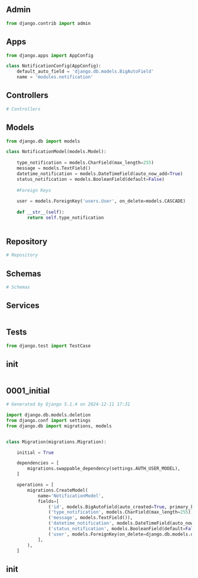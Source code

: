 ## Admin

```python
from django.contrib import admin

```

## Apps

```python
from django.apps import AppConfig

class NotificationConfig(AppConfig):
    default_auto_field = 'django.db.models.BigAutoField'
    name = 'modules.notification'

```

## Controllers

```python
# Controllers
```

## Models

```python
from django.db import models

class NotificationModel(models.Model):
    
    type_notification = models.CharField(max_length=255)
    message = models.TextField()
    datetime_notification = models.DateTimeField(auto_now_add=True)
    status_notification = models.BooleanField(default=False)
    
    #Foreign Keys
    
    user = models.ForeignKey('users.User', on_delete=models.CASCADE)
    
    def __str__(self):
        return self.type_notification
    
```

## Repository

```python
# Repository
```

## Schemas

```python
# Schemas 
```

## Services

```python

```

## Tests

```python
from django.test import TestCase

```

## __init__

```python

```

## 0001_initial

```python
# Generated by Django 5.1.4 on 2024-12-11 17:31

import django.db.models.deletion
from django.conf import settings
from django.db import migrations, models


class Migration(migrations.Migration):

    initial = True

    dependencies = [
        migrations.swappable_dependency(settings.AUTH_USER_MODEL),
    ]

    operations = [
        migrations.CreateModel(
            name='NotificationModel',
            fields=[
                ('id', models.BigAutoField(auto_created=True, primary_key=True, serialize=False, verbose_name='ID')),
                ('type_notification', models.CharField(max_length=255)),
                ('message', models.TextField()),
                ('datetime_notification', models.DateTimeField(auto_now_add=True)),
                ('status_notification', models.BooleanField(default=False)),
                ('user', models.ForeignKey(on_delete=django.db.models.deletion.CASCADE, to=settings.AUTH_USER_MODEL)),
            ],
        ),
    ]

```

## __init__

```python

```

